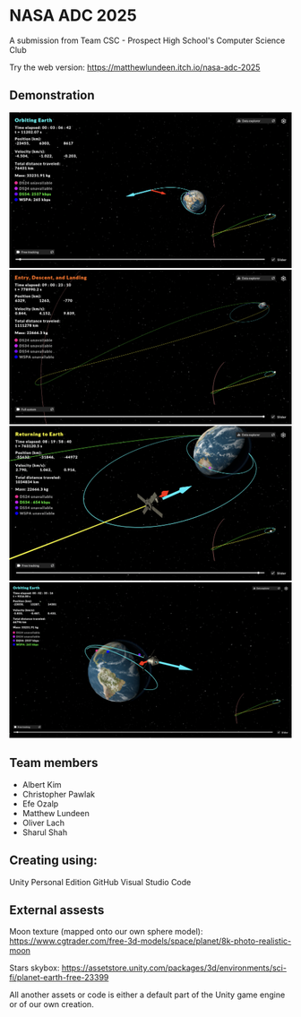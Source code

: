 # NASA ADC 2025

A submission from Team CSC - Prospect High School's Computer Science Club

Try the web version: https://matthewlundeen.itch.io/nasa-adc-2025

## Demonstration
![Screenshot 1](images/screenshot1.png)
![Screenshot 2](images/screenshot2.png)
![Screenshot 3](images/screenshot3.png)
![Screenshot 4](images/screenshot4.png)

## Team members
* Albert Kim
* Christopher Pawlak
* Efe Ozalp
* Matthew Lundeen
* Oliver Lach
* Sharul Shah

## Creating using:
Unity Personal Edition
GitHub
Visual Studio Code

## External assests
Moon texture (mapped onto our own sphere model): https://www.cgtrader.com/free-3d-models/space/planet/8k-photo-realistic-moon

Stars skybox: https://assetstore.unity.com/packages/3d/environments/sci-fi/planet-earth-free-23399

All another assets or code is either a default part of the Unity game engine or of our own creation.
